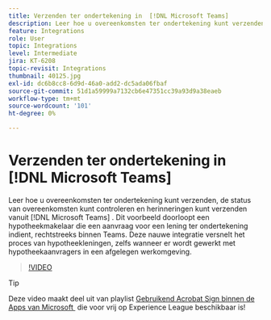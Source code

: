 ```yaml
---
title: Verzenden ter ondertekening in  [!DNL Microsoft Teams]
description: Leer hoe u overeenkomsten ter ondertekening kunt verzenden, de status van overeenkomsten kunt controleren en herinneringen kunt verzenden vanuit  [!DNL Microsoft Teams]
feature: Integrations
role: User
topic: Integrations
level: Intermediate
jira: KT-6208
topic-revisit: Integrations
thumbnail: 40125.jpg
exl-id: dc6b8cc8-6d9d-46a0-add2-dc5ada06fbaf
source-git-commit: 51d1a59999a7132cb6e47351cc39a93d9a38eaeb
workflow-type: tm+mt
source-wordcount: '101'
ht-degree: 0%

---
```


# Verzenden ter ondertekening in [!DNL Microsoft Teams]

Leer hoe u overeenkomsten ter ondertekening kunt verzenden, de status van overeenkomsten kunt controleren en herinneringen kunt verzenden vanuit [!DNL Microsoft Teams] . Dit voorbeeld doorloopt een hypotheekmakelaar die een aanvraag voor een lening ter ondertekening indient, rechtstreeks binnen Teams. Deze nauwe integratie versnelt het proces van hypotheekleningen, zelfs wanneer er wordt gewerkt met hypotheekaanvragers in een afgelegen werkomgeving.

>[!VIDEO](https://video.tv.adobe.com/v/3446199?quality=12&learn=on&hidetitle=true&captions=dut)

>[!TIP]
>
>Deze video maakt deel uit van playlist [&#x200B; Gebruikend Acrobat Sign binnen de Apps van Microsoft &#x200B;](https://experienceleague.adobe.com/nl/playlists/acrobat-sign-integrate-microsoft-apps) die voor vrij op Experience League beschikbaar is!
